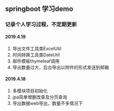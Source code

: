 ## springboot 学习demo

### 记录个人学习过程，不定期更新

#### 2019.4.19
1. 导出文件工具类ExcelUtil
2. 时间转换工具类DateUtil
3. 邮件模板thymeleaf调用
4. 导出数量过大，后台导出以附件的形式发送到邮箱

#### 2019.4.18
1. 多模块项目初始化
2. jpa简单增删改查及分页查询
3. 导出数据web导出，数量不多情况下



